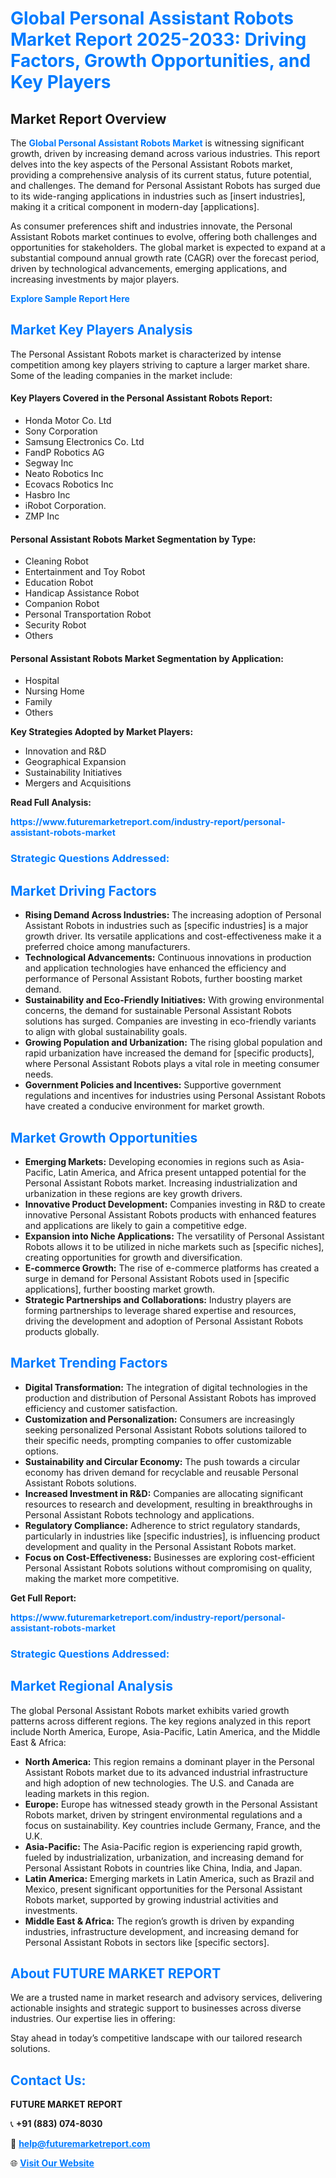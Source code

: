 <h1 style="color: #007BFF;">Global Personal Assistant Robots Market Report 2025-2033: Driving Factors, Growth Opportunities, and Key Players</h1>

<section id="overview">
<h2>Market Report Overview</h2>
<p>The <a href="https://www.futuremarketreport.com/industry-report/personal-assistant-robots-market" style="color: #007BFF; text-decoration: none;"><strong>Global Personal Assistant Robots Market</strong></a> is witnessing significant growth, driven by increasing demand across various industries. This report delves into the key aspects of the Personal Assistant Robots market, providing a comprehensive analysis of its current status, future potential, and challenges. The demand for Personal Assistant Robots has surged due to its wide-ranging applications in industries such as [insert industries], making it a critical component in modern-day [applications].</p>
<p>As consumer preferences shift and industries innovate, the Personal Assistant Robots market continues to evolve, offering both challenges and opportunities for stakeholders. The global market is expected to expand at a substantial compound annual growth rate (CAGR) over the forecast period, driven by technological advancements, emerging applications, and increasing investments by major players.</p>
</section>

<section id="overview">
<p><a href="https://www.futuremarketreport.com/request-sample/reportId=56256" style="color: #007BFF; text-decoration: none;"><strong>Explore Sample Report Here</strong></a></p>
</section>

<section id="key-players">
<h2 style="color: #007BFF;">Market Key Players Analysis</h2>
<p>The Personal Assistant Robots market is characterized by intense competition among key players striving to capture a larger market share. Some of the leading companies in the market include:</p>
<h4>Key Players Covered in the Personal Assistant Robots Report:</h4>
<ul><li>Honda Motor Co. Ltd</li><li>Sony Corporation</li><li>Samsung Electronics Co. Ltd</li><li>FandP Robotics AG</li><li>Segway Inc</li><li>Neato Robotics Inc</li><li>Ecovacs Robotics Inc</li><li>Hasbro Inc</li><li>iRobot Corporation.</li><li>ZMP Inc</li></ul>
<h4>Personal Assistant Robots Market Segmentation by Type:</h4>
<ul><li>Cleaning Robot</li><li>Entertainment and Toy Robot</li><li>Education Robot</li><li>Handicap Assistance Robot</li><li>Companion Robot</li><li>Personal Transportation Robot</li><li>Security Robot</li><li>Others</li></ul>

<h4>Personal Assistant Robots Market Segmentation by Application:</h4>
<ul><li>Hospital</li><li>Nursing Home</li><li>Family</li><li>Others</li></ul>
<p><strong>Key Strategies Adopted by Market Players:</strong></p>
<ul>
<li>Innovation and R&D</li>
<li>Geographical Expansion</li>
<li>Sustainability Initiatives</li>
<li>Mergers and Acquisitions</li>
</ul>
</section>

<section>
<p><strong>Read Full Analysis: </strong></p><a href="https://www.futuremarketreport.com/industry-report/personal-assistant-robots-market" style="color: #007BFF; text-decoration: none;"><strong>https://www.futuremarketreport.com/industry-report/personal-assistant-robots-market</strong></a>
<h3 style="color: #007BFF;">Strategic Questions Addressed:</h3>
</section>

<section id="driving-factors">
<h2 style="color: #007BFF;">Market Driving Factors</h2>
<ul>
<li><strong>Rising Demand Across Industries:</strong> The increasing adoption of Personal Assistant Robots in industries such as [specific industries] is a major growth driver. Its versatile applications and cost-effectiveness make it a preferred choice among manufacturers.</li>
<li><strong>Technological Advancements:</strong> Continuous innovations in production and application technologies have enhanced the efficiency and performance of Personal Assistant Robots, further boosting market demand.</li>
<li><strong>Sustainability and Eco-Friendly Initiatives:</strong> With growing environmental concerns, the demand for sustainable Personal Assistant Robots solutions has surged. Companies are investing in eco-friendly variants to align with global sustainability goals.</li>
<li><strong>Growing Population and Urbanization:</strong> The rising global population and rapid urbanization have increased the demand for [specific products], where Personal Assistant Robots plays a vital role in meeting consumer needs.</li>
<li><strong>Government Policies and Incentives:</strong> Supportive government regulations and incentives for industries using Personal Assistant Robots have created a conducive environment for market growth.</li>
</ul>
</section>

<section id="growth-opportunities">
<h2 style="color: #007BFF;">Market Growth Opportunities</h2>
<ul>
<li><strong>Emerging Markets:</strong> Developing economies in regions such as Asia-Pacific, Latin America, and Africa present untapped potential for the Personal Assistant Robots market. Increasing industrialization and urbanization in these regions are key growth drivers.</li>
<li><strong>Innovative Product Development:</strong> Companies investing in R&D to create innovative Personal Assistant Robots products with enhanced features and applications are likely to gain a competitive edge.</li>
<li><strong>Expansion into Niche Applications:</strong> The versatility of Personal Assistant Robots allows it to be utilized in niche markets such as [specific niches], creating opportunities for growth and diversification.</li>
<li><strong>E-commerce Growth:</strong> The rise of e-commerce platforms has created a surge in demand for Personal Assistant Robots used in [specific applications], further boosting market growth.</li>
<li><strong>Strategic Partnerships and Collaborations:</strong> Industry players are forming partnerships to leverage shared expertise and resources, driving the development and adoption of Personal Assistant Robots products globally.</li>
</ul>
</section>

<section id="trending-factors">
<h2 style="color: #007BFF;">Market Trending Factors</h2>
<ul>
<li><strong>Digital Transformation:</strong> The integration of digital technologies in the production and distribution of Personal Assistant Robots has improved efficiency and customer satisfaction.</li>
<li><strong>Customization and Personalization:</strong> Consumers are increasingly seeking personalized Personal Assistant Robots solutions tailored to their specific needs, prompting companies to offer customizable options.</li>
<li><strong>Sustainability and Circular Economy:</strong> The push towards a circular economy has driven demand for recyclable and reusable Personal Assistant Robots solutions.</li>
<li><strong>Increased Investment in R&D:</strong> Companies are allocating significant resources to research and development, resulting in breakthroughs in Personal Assistant Robots technology and applications.</li>
<li><strong>Regulatory Compliance:</strong> Adherence to strict regulatory standards, particularly in industries like [specific industries], is influencing product development and quality in the Personal Assistant Robots market.</li>
<li><strong>Focus on Cost-Effectiveness:</strong> Businesses are exploring cost-efficient Personal Assistant Robots solutions without compromising on quality, making the market more competitive.</li>
</ul>
</section>

<section>
<p><strong>Get Full Report: </strong></p><a href="https://www.futuremarketreport.com/industry-report/personal-assistant-robots-market" style="color: #007BFF; text-decoration: none;"><strong>https://www.futuremarketreport.com/industry-report/personal-assistant-robots-market</strong></a>
<h3 style="color: #007BFF;">Strategic Questions Addressed:</h3>
</section>


<section id="regional-analysis">
<h2 style="color: #007BFF;">Market Regional Analysis</h2>
<p>The global Personal Assistant Robots market exhibits varied growth patterns across different regions. The key regions analyzed in this report include North America, Europe, Asia-Pacific, Latin America, and the Middle East & Africa:</p>
<ul>
<li><strong>North America:</strong> This region remains a dominant player in the Personal Assistant Robots market due to its advanced industrial infrastructure and high adoption of new technologies. The U.S. and Canada are leading markets in this region.</li>
<li><strong>Europe:</strong> Europe has witnessed steady growth in the Personal Assistant Robots market, driven by stringent environmental regulations and a focus on sustainability. Key countries include Germany, France, and the U.K.</li>
<li><strong>Asia-Pacific:</strong> The Asia-Pacific region is experiencing rapid growth, fueled by industrialization, urbanization, and increasing demand for Personal Assistant Robots in countries like China, India, and Japan.</li>
<li><strong>Latin America:</strong> Emerging markets in Latin America, such as Brazil and Mexico, present significant opportunities for the Personal Assistant Robots market, supported by growing industrial activities and investments.</li>
<li><strong>Middle East & Africa:</strong> The region’s growth is driven by expanding industries, infrastructure development, and increasing demand for Personal Assistant Robots in sectors like [specific sectors].</li>
</ul>
</section>

<footer>
<h2 style="color: #007BFF;">About FUTURE MARKET REPORT</h2>
<p>We are a trusted name in market research and advisory services, delivering actionable insights and strategic support to businesses across diverse industries. Our expertise lies in offering:</p>

<p>Stay ahead in today’s competitive landscape with our tailored research solutions.</p>

<h2 style="color: #007BFF;">Contact Us:</h2>
<p><strong>FUTURE MARKET REPORT</strong></p>
<p>📞 <strong>+91 (883) 074-8030</strong></p>
<p>📧 <strong><a href="mailto:help@futuremarketreport.com" style="color: #007BFF;">help@futuremarketreport.com</a></strong></p>
<p>🌐 <strong><a href="https://www.futuremarketreport.com/" style="color: #007BFF;">Visit Our Website</a></strong></p>
</footer>